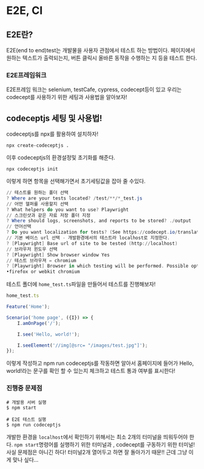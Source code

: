 # E2E, CI

## E2E란?

E2E(end to end)test는 개발물을 사용자 관점에서 테스트 하는 방법이다. 페이지에서 원하는 텍스트가 출력되는지, 버튼 클릭시 올바른 동작을 수행하는 지 등을 테스트 한다.

### E2E프레임워크

E2E프레임 워크는 selenium, testCafe, cypress, codecept등이 있고 우리는 codecept를 사용하기 위한 세팅과 사용법을 알아보자!



## codeceptjs 세팅 및 사용법!

codeceptjs를 npx를 활용하여 설치하자!

```
npx create-codeceptjs .
```

이후 codeceptjs의 환경설정및 초기화를 해준다.

```
npx codeceptjs init
```

이렇게 하면 항목을 선택해가면서 초기세팅값을 잡아 줄 수있다.

```powershell
// 테스트를 원하는 폴더 선택
? Where are your tests located? /test/**/*_test.js
// 어떤 헬퍼를 사용할지 선택
? What helpers do you want to use? Playwright
// 스크린샷과 같은 자료 저장 폴더 지정
? Where should logs, screenshots, and reports to be stored? ./output
// 언어선택
? Do you want localization for tests? (See https://codecept.io/translation/ English (no localization)
// 기본 베이스 url 선택 - 개발환경에서의 테스트라 localhost로 지정한다.
? [Playwright] Base url of site to be tested (http://localhost)
// 브라우저 윈도우 선택
? [Playwright] Show browser window Yes
// 테스트 브라우져 = chromium
? [Playwright] Browser in which testing will be performed. Possible options: chromium,
•firefox or webkit chromium
```

테스트 폴더에 `home_test.ts`파일을 만들어서 테스트를 진행해보자!

```javascript
home_test.ts

Feature('Home');

Scenario('home page', ({I}) => {
	I.amOnPage('/');

	I.see('Hello, world!');

	I.seeElement('//img[@src= "/images/test.jpg"]');
});
```

이렇게 작성하고 npm run codeceptjs를 작동하면 알아서 홈페이지에 들어가 Hello, world!라는 문구를 확인 할 수 있는지 체크하고 테스트 통과 여부를 표시한다!



### 진행중 문제점

```
# 개발용 서버 실행
$ npm start

# E2E 테스트 실행
$ npm run codeceptjs
```

개발한 환경을 `localhost`에서 확인하기 위해서는 최소 2개의 터미널을 띄워두어야 한다. `npm start`명령어를 실행하기 위한 터미널과 , codecept를 구동하기 위한 터미널! 사실 문제점은 아니긴 하다! 터미널2개 열어두고 하면 잘 돌아가기 때문!!  근데 그냥 이게 맞나 싶다...
